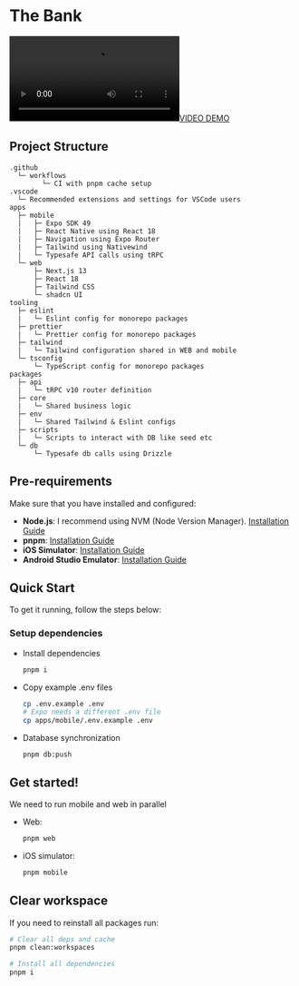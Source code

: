 # The Bank

[![VIDEO DEMO](https://github.com/czystyl/the-bank/blob/main/demo.mov)](https://github.com/czystyl/the-bank/blob/main/demo.mov)

## Project Structure

```
.github
  └─ workflows
        └─ CI with pnpm cache setup
.vscode
  └─ Recommended extensions and settings for VSCode users
apps
  ├─ mobile
  |   ├─ Expo SDK 49
  |   ├─ React Native using React 18
  |   ├─ Navigation using Expo Router
  |   ├─ Tailwind using Nativewind
  |   └─ Typesafe API calls using tRPC
  └─ web
      ├─ Next.js 13
      ├─ React 18
      ├─ Tailwind CSS
      └─ shadcn UI
tooling
  ├─ eslint
  |   └─ Eslint config for monorepo packages
  ├─ prettier
  |   └─ Prettier config for monorepo packages
  ├─ tailwind
  |   └─ Tailwind configuration shared in WEB and mobile
  └─ tsconfig
      └─ TypeScript config for monorepo packages
packages
  ├─ api
  |   └─ tRPC v10 router definition
  ├─ core
  |   └─ Shared business logic
  ├─ env
  |   └─ Shared Tailwind & Eslint configs
  ├─ scripts
  |   └─ Scripts to interact with DB like seed etc
  └─ db
      └─ Typesafe db calls using Drizzle
```

## Pre-requirements

Make sure that you have installed and configured:

- **Node.js**: I recommend using NVM (Node Version Manager). [Installation Guide](https://github.com/nvm-sh/nvm)
- **pnpm**: [Installation Guide](https://pnpm.io/installation#using-npm)
- **iOS Simulator**: [Installation Guide](https://docs.expo.dev/workflow/ios-simulator/)
- **Android Studio Emulator**: [Installation Guide](https://docs.expo.dev/workflow/android-studio-emulator/)

## Quick Start

To get it running, follow the steps below:

### Setup dependencies

- Install dependencies

  ```sh
  pnpm i
  ```

- Copy example .env files

  ```sh
  cp .env.example .env
  # Expo needs a different .env file
  cp apps/mobile/.env.example .env
  ```

- Database synchronization
  ```
  pnpm db:push
  ```

## Get started!

We need to run mobile and web in parallel

- Web:

  ```sh
  pnpm web
  ```

- iOS simulator:

  ```sh
  pnpm mobile
  ```

## Clear workspace

If you need to reinstall all packages run:

```sh
# Clear all deps and cache
pnpm clean:workspaces

# Install all dependencies
pnpm i
```
